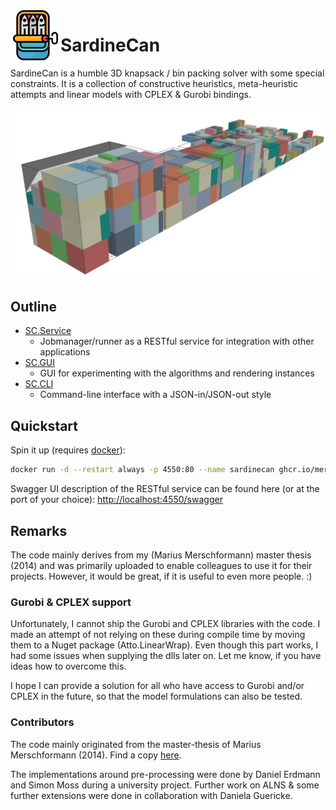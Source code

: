 <img src="Material/Icon/sardines.svg" align="left" height="80"/>

# SardineCan

SardineCan is a humble 3D knapsack / bin packing solver with some special
constraints. It is a collection of constructive heuristics, meta-heuristic
attempts and linear models with CPLEX & Gurobi bindings.

![sample screenshot](Material/Screenshots/CO2.png "Sample screenshot")

## Outline

- [SC.Service](SC.Service/)
  - Jobmanager/runner as a RESTful service for integration with other applications
- [SC.GUI](SC.GUI/)
  - GUI for experimenting with the algorithms and rendering instances
- [SC.CLI](SC.CLI/)
  - Command-line interface with a JSON-in/JSON-out style

## Quickstart

Spin it up (requires [docker](https://docs.docker.com/get-docker/)):

```bash
docker run -d --restart always -p 4550:80 --name sardinecan ghcr.io/merschformann/sardinecan:latest
```

Swagger UI description of the RESTful service can be found here (or at the port
of your choice): [http://localhost:4550/swagger](http://localhost:4550/swagger)

## Remarks

The code mainly derives from my (Marius Merschformann) master thesis (2014) and
was primarily uploaded to enable colleagues to use it for their projects.
However, it would be great, if it is useful to even more people. :)

### Gurobi & CPLEX support

Unfortunately, I cannot ship the Gurobi and CPLEX libraries with the code.
I made an attempt of not relying on these during compile time by moving them to
a Nuget package (Atto.LinearWrap). Even though this part works, I had some
issues when supplying the dlls later on. Let me know, if you have ideas how to
overcome this.

I hope I can provide a solution for all who have access to Gurobi and/or CPLEX
in the future, so that the model formulations can also be tested.

### Contributors

The code mainly originated from the master-thesis of Marius Merschformann
(2014). Find a copy [here](./Material/MasterThesis/MasterThesis_MariusMerschformann.pdf).

The implementations around pre-processing were done by Daniel Erdmann and Simon
Moss during a university project. Further work on ALNS & some further extensions
were done in collaboration with Daniela Guericke.
